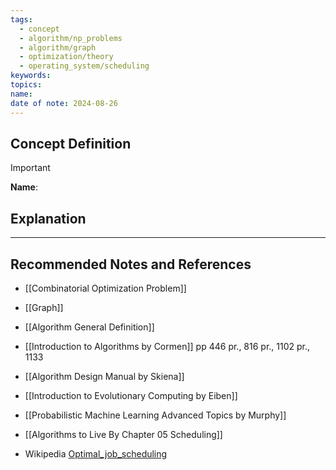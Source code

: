 ```yaml
---
tags:
  - concept
  - algorithm/np_problems
  - algorithm/graph
  - optimization/theory
  - operating_system/scheduling
keywords: 
topics: 
name: 
date of note: 2024-08-26
---
```


## Concept Definition

>[!important]
>**Name**: 



## Explanation





-----------
##  Recommended Notes and References


- [[Combinatorial Optimization Problem]]
- [[Graph]]
- [[Algorithm General Definition]]


- [[Introduction to Algorithms by Cormen]] pp 446 pr., 816 pr., 1102 pr., 1133
- [[Algorithm Design Manual by Skiena]]
- [[Introduction to Evolutionary Computing by Eiben]]
- [[Probabilistic Machine Learning Advanced Topics by Murphy]]


- [[Algorithms to Live By Chapter 05 Scheduling]]
- Wikipedia [Optimal_job_scheduling](https://en.wikipedia.org/wiki/Optimal_job_scheduling)

